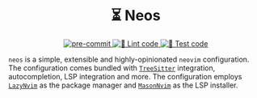 <h1 align="center">
    ⏳ Neos
</h1>

<p align="center">
    <a href="https://github.com/pre-commit/pre-commit">
        <img
            src="https://img.shields.io/badge/pre--commit-enabled-brightgreen?logo=pre-commit"
            alt="pre-commit"
            style="max-width:100%;"
        >
    </a>
    <a href="https://github.com/schavesgm/neos/actions/workflows/lint.yaml">
        <img
            src="https://github.com/schavesgm/neos/actions/workflows/lint.yaml/badge.svg"
            alt="🚀 Lint code"
            style="max-width:100%;"
        >
    </a>
    <a href="https://github.com/schavesgm/neos/actions/workflows/test.yaml">
        <img
            src="https://github.com/schavesgm/neos/actions/workflows/test.yaml/badge.svg"
            alt="🧪 Test code"
            style="max-width:100%;"
        >
    </a>
</p>

`neos` is a simple, extensible and highly-opinionated `neovim` configuration. The configuration
comes bundled with [`TreeSitter`](https://github.com/nvim-treesitter/nvim-treesitter) integration,
autocompletion, LSP integration and more. The configuration employs
[`LazyNvim`](https://github.com/folke/lazy.nvim) as the package manager and
[`MasonNvim`](https://github.com/williamboman/mason.nvim) as the LSP installer.
